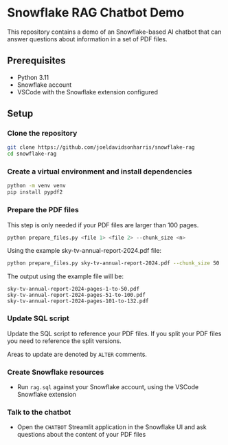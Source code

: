 # Snowflake RAG Chatbot Demo

This repository contains a demo of an Snowflake-based AI chatbot that can answer questions about information in a set of PDF files.

## Prerequisites

- Python 3.11
- Snowflake account
- VSCode with the Snowflake extension configured

## Setup
### Clone the repository

```bash
git clone https://github.com/joeldavidsonharris/snowflake-rag
cd snowflake-rag
```

### Create a virtual environment and install dependencies

```bash
python -m venv venv
pip install pypdf2
```

### Prepare the PDF files

This step is only needed if your PDF files are larger than 100 pages.

```bash	
python prepare_files.py <file 1> <file 2> --chunk_size <n>
```

Using the example sky-tv-annual-report-2024.pdf file:
```bash
python prepare_files.py sky-tv-annual-report-2024.pdf --chunk_size 50
```

The output using the example file will be:
```
sky-tv-annual-report-2024-pages-1-to-50.pdf
sky-tv-annual-report-2024-pages-51-to-100.pdf
sky-tv-annual-report-2024-pages-101-to-132.pdf
```

### Update SQL script

Update the SQL script to reference your PDF files. If you split your PDF files you need to reference the split versions.

Areas to update are denoted by `ALTER` comments.

### Create Snowflake resources

- Run `rag.sql` against your Snowflake account, using the VSCode Snowflake extension

### Talk to the chatbot

- Open the `CHATBOT` Streamlit application in the Snowflake UI and ask questions about the content of your PDF files

